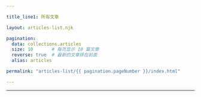 ```yaml
---

title_line1: 所有文章

layout: articles-list.njk

pagination:
  data: collections.articles
  size: 10       # 每页显示 10 篇文章
  reverse: true  # 最新的文章排在前面
  alias: articles

permalink: "articles-list/{{ pagination.pageNumber }}/index.html"

---
```


---
